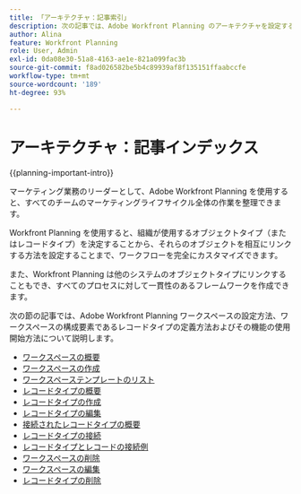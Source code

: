```yaml
---
title: 「アーキテクチャ：記事索引」
description: 次の記事では、Adobe Workfront Planning のアーキテクチャを設定する方法について説明します。この設定の一環として、Workfront Planning で管理するワークフローをマッピングするワークスペース、レコードタイプおよびカスタムフィールドの作成方法について説明します。
author: Alina
feature: Workfront Planning
role: User, Admin
exl-id: 0da08e30-51a8-4163-ae1e-821a099fac3b
source-git-commit: f8ad026582be5b4c89939af8f135151ffaabccfe
workflow-type: tm+mt
source-wordcount: '189'
ht-degree: 93%

---
```



# アーキテクチャ：記事インデックス

{{planning-important-intro}}

マーケティング業務のリーダーとして、Adobe Workfront Planning を使用すると、すべてのチームのマーケティングライフサイクル全体の作業を整理できます。

Workfront Planning を使用すると、組織が使用するオブジェクトタイプ（またはレコードタイプ）を決定することから、それらのオブジェクトを相互にリンクする方法を設定することまで、ワークフローを完全にカスタマイズできます。

また、Workfront Planning は他のシステムのオブジェクトタイプにリンクすることもでき、すべてのプロセスに対して一貫性のあるフレームワークを作成できます。

次の節の記事では、Adobe Workfront Planning ワークスペースの設定方法、ワークスペースの構成要素であるレコードタイプの定義方法およびその機能の使用開始方法について説明します。

* [ワークスペースの概要](/help/quicksilver/planning/architecture/workspaces-overview.md)
* [ワークスペースの作成](/help/quicksilver/planning/architecture/create-workspaces.md)
* [ワークスペーステンプレートのリスト](/help/quicksilver/planning/architecture/workspace-templates.md)
* [レコードタイプの概要](/help/quicksilver/planning/architecture/overview-of-record-types.md)
* [レコードタイプの作成](/help/quicksilver/planning/architecture/create-record-types.md)
* [レコードタイプの編集](/help/quicksilver/planning/architecture/edit-record-types.md)
* [接続されたレコードタイプの概要](/help/quicksilver/planning/architecture/connect-record-types-overview.md)
* [レコードタイプの接続](/help/quicksilver/planning/architecture/connect-record-types.md)
* [レコードタイプとレコードの接続例](/help/quicksilver/planning/architecture/example-connect-record-types-and-records.md)
* [ワークスペースの削除](/help/quicksilver/planning/architecture/delete-workspaces.md)
* [ワークスペースの編集](/help/quicksilver/planning/architecture/edit-workspaces.md)
* [レコードタイプの削除](/help/quicksilver/planning/architecture/delete-record-types.md)

